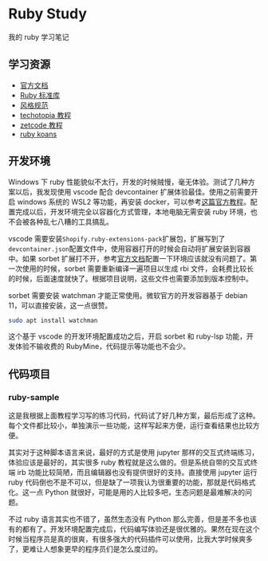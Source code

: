 # Ruby Study

我的 ruby 学习笔记

## 学习资源

- [官方文档](https://www.ruby-lang.org/zh_cn/documentation/)
- [Ruby 标准库](https://docs.ruby-lang.org/en/master/standard_library_rdoc.html)
- [风格规范](https://github.com/1c7/ruby-airbnb)
- [techotopia 教程](https://www.techotopia.com/index.php/Ruby_Essentials)
- [zetcode 教程](https://zetcode.com/lang/rubytutorial/)
- [ruby koans](https://github.com/edgecase/ruby_koans)

## 开发环境

Windows 下 ruby 性能貌似不太行，开发的时候贼慢，毫无体验。测试了几种方案以后，我发现使用 vscode 配合 devcontainer 扩展体验最佳。使用之前需要开启 windows 系统的 WSL2 等功能，再安装 docker，可以参考[这篇官方教程](https://code.visualstudio.com/docs/devcontainers/tutorial)。配置完成以后，开发环境完全以容器化方式管理，本地电脑无需安装 ruby 环境，也不会被各种乱七八糟的工具搞乱。

vscode 需要安装`Shopify.ruby-extensions-pack`扩展包，扩展写到了`devcontainer.json`配置文件中，使用容器打开的时候会自动将扩展安装到容器中。如果 sorbet 扩展打不开，参考[官方文档](https://sorbet.org/docs/adopting)配置一下环境应该就没有问题了。第一次使用的时候，sorbet 需要重新编译一遍项目以生成 rbi 文件，会耗费比较长的时候，后面速度就快了。根据项目说明，这些文件也需要添加到版本控制中。

sorbet 需要安装 watchman 才能正常使用。微软官方的开发容器基于 debian 11，可以直接安装，这一点很赞。

```sh
sudo apt install watchman
```

这个基于 vscode 的开发环境配置成功之后，开启 sorbet 和 ruby-lsp 功能，开发体验不输收费的 RubyMine，代码提示等功能也不会少。

## 代码项目

### ruby-sample

这是我根据上面教程学习写的练习代码，代码试了好几种方案，最后形成了这种。每个文件都比较小，单独演示一些功能，这样写起来方便，运行查看结果也比较方便。

其实对于这种脚本语言来说，最好的方式是使用 jupyter 那样的交互式终端练习，体验应该是最好的，其实很多 ruby 教程就是这么做的。但是系统自带的交互式终端 irb 功能比较简陋，而且编辑器也没有提供很好的支持。直接使用 jupyter 运行 ruby 代码倒也不是不可以，但是缺了一项我认为很重要的功能，那就是代码格式化。这一点 Python 就很好，可能是用的人比较多吧，生态问题是最难解决的问题。

不过 ruby 语言其实也不错了，虽然生态没有 Python 那么完善，但是差不多也该有的都有了。开发环境配置完成后，代码编写体验还是很优雅的。果然在现在这个时候当程序员是真的很爽，有很多强大的代码插件可以使用，比我大学时候爽多了，更难让人想象更早的程序员们是怎么度过的。
